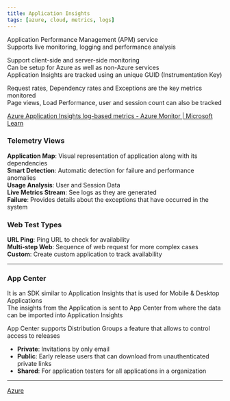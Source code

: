 ```yaml
---
title: Application Insights
tags: [azure, cloud, metrics, logs]
---
```


Application Performance Management (APM) service  
Supports live monitoring, logging and performance analysis  

Support client-side and server-side monitoring  
Can be setup for Azure as well as non-Azure services  
Application Insights are tracked using an unique GUID (Instrumentation Key)  

Request rates, Dependency rates and Exceptions are the key metrics monitored  
Page views, Load Performance, user and session count can also be tracked

[Azure Application Insights log-based metrics - Azure Monitor | Microsoft Learn](https://learn.microsoft.com/en-us/azure/azure-monitor/essentials/app-insights-metrics)

### Telemetry Views

**Application Map**: Visual representation of application along with its dependencies  
**Smart Detection**: Automatic detection for failure and performance anomalies  
**Usage Analysis**: User and Session Data  
**Live Metrics Stream**: See logs as they are generated  
**Failure**: Provides details about the exceptions that have occurred in the system

### Web Test Types

**URL Ping**: Ping URL to check for availability  
**Multi-step Web**: Sequence of web request for more complex cases  
**Custom**: Create custom application to track availability

---

### App Center

It is an SDK similar to Application Insights that is used for Mobile & Desktop Applications  
The insights from the Application is sent to App Center from where the data can be imported into Application Insights  

App Center supports Distribution Groups a feature that allows to control access to releases  
- **Private**: Invitations by only email  
- **Public**: Early release users that can download from unauthenticated private links  
- **Shared**: For application testers for all applications in a organization  

---

[Azure](../../Azure.md)